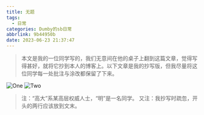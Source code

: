 ```yaml
---
title: 无题
tags:
  - 日常
categories: Dumby的sb日常
abbrlink: 9b44950b
date: 2023-06-23 21:37:47
---
```


> 本文是我的一位同学写的，我们无意间在他的桌子上翻到这篇文章，觉得写得甚好，就将它抄到本人的博客上。以下文章是我的抄写版，但我尽量将这位同学每一处批注与涂改都保留了下来。

<!--more-->

<img src="{{ 'One.jpg' }}" alt="One" title="One">

<img src="{{ 'Two.jpg' }}" alt="Two" title="Two">

> 注：“高大”系某高层权威人士，“明”是一名同学。
> 又注：我抄写时疏忽，开头的两行应该放到文末。